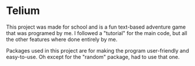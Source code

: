 # Telium
This project was made for school and is a fun text-based adventure game that was programed by me. I followed a "tutorial" for the main code, but all the other features where done entirely by me.

Packages used in this project are for making the program user-friendly and easy-to-use. Oh except for the "random" package, had to use that one.
